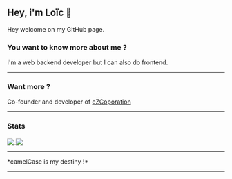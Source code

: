 ## Hey, i'm Loïc 👋

Hey welcome on my GitHub page.

### You want to know more about me ? 

I'm a web backend developer but I can also do frontend.

<!-- 🌱 I’m currently learning some web technologies-->
<hr>

### Want more ?

Co-founder and developer of [eZCoporation](https://ezcorp.io/ )
<hr>

### Stats 
<a href="https://github.com/anuraghazra/github-readme-stats">
  <img align="center" src="https://github-readme-stats.vercel.app/api?username=Loic-Andre&count_private=true&show_icons=true&theme=tokyonight" />
</a>
<a href="https://github.com/anuraghazra/convoychat">
  <img align="center" src="https://github-readme-stats.vercel.app/api/top-langs/?username=Loic-Andre&layout=compact" />
</a>
<hr>
*camelCase is my destiny !*
<hr>


<!--
![Anurag's github stats](https://github-readme-stats.vercel.app/api?username=Loic-Andre&count_private=true&show_icons=true&theme=tokyonight)

[![Top Langs](https://github-readme-stats.vercel.app/api/top-langs/?username=Loic-Andre&layout=compact)](https://github.com/Loic-Andre/github-readme-stats)


**Loic-Andre/Loic-Andre** is a ✨ _special_ ✨ repository because its `README.md` (this file) appears on your GitHub profile.

Here are some ideas to get you started:

- 🔭 I’m currently working on ...
- 🌱 I’m currently learning ...
- 👯 I’m looking to collaborate on ...
- 🤔 I’m looking for help with ...
- 💬 Ask me about ...
- 📫 How to reach me: ...
- 😄 Pronouns: ...
- ⚡ Fun fact: ...
-->
